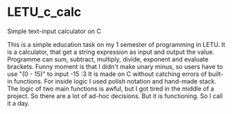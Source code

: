 # LETU_c_calc
Simple text-input calculator on C

This is a simple education task on my 1 semester of programming in LETU. It is a calculator, that get a string expression as input and output the value.
Programme can sum, subtract, multiply, divide, exponent and evaluate brackets.
Funny moment is that I didn't make unary minus, so users have to use "(0 - 15)" to input -15 :3
It is made on C without catching errors of built-in functions.
For inside logic I used polish notation and hand-made stack.
The logic of two main functions is awful, but I got tired in the middle of a project. So there are a lot of ad-hoc decisions.
But it is functioning. So I call it a day.
